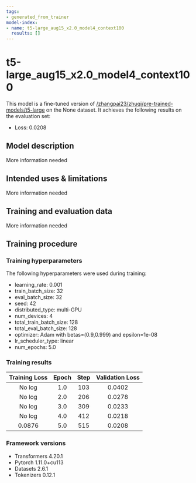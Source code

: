 ```yaml
---
tags:
- generated_from_trainer
model-index:
- name: t5-large_aug15_x2.0_model4_context100
  results: []
---
```


<!-- This model card has been generated automatically according to the information the Trainer had access to. You
should probably proofread and complete it, then remove this comment. -->

# t5-large_aug15_x2.0_model4_context100

This model is a fine-tuned version of [/zhangpai23/zhuqi/pre-trained-models/t5-large](https://huggingface.co//zhangpai23/zhuqi/pre-trained-models/t5-large) on the None dataset.
It achieves the following results on the evaluation set:
- Loss: 0.0208

## Model description

More information needed

## Intended uses & limitations

More information needed

## Training and evaluation data

More information needed

## Training procedure

### Training hyperparameters

The following hyperparameters were used during training:
- learning_rate: 0.001
- train_batch_size: 32
- eval_batch_size: 32
- seed: 42
- distributed_type: multi-GPU
- num_devices: 4
- total_train_batch_size: 128
- total_eval_batch_size: 128
- optimizer: Adam with betas=(0.9,0.999) and epsilon=1e-08
- lr_scheduler_type: linear
- num_epochs: 5.0

### Training results

| Training Loss | Epoch | Step | Validation Loss |
|:-------------:|:-----:|:----:|:---------------:|
| No log        | 1.0   | 103  | 0.0402          |
| No log        | 2.0   | 206  | 0.0278          |
| No log        | 3.0   | 309  | 0.0233          |
| No log        | 4.0   | 412  | 0.0218          |
| 0.0876        | 5.0   | 515  | 0.0208          |


### Framework versions

- Transformers 4.20.1
- Pytorch 1.11.0+cu113
- Datasets 2.6.1
- Tokenizers 0.12.1
